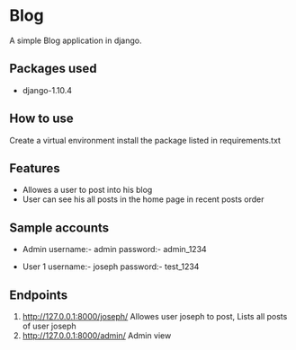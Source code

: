 # Blog
A simple Blog application in django.  

## Packages used  
  * django-1.10.4


## How to use

Create a virtual environment install the package listed in requirements.txt


## Features

* Allowes a user to post into his blog
* User can see his all posts in the home page in recent posts order


## Sample accounts

* Admin
  username:- admin
  password:- admin_1234

* User 1
  username:- joseph
  password:- test_1234
  
 ## Endpoints
 
 1) http://127.0.0.1:8000/joseph/
      Allowes user joseph to post, Lists all posts of user joseph
 2) http://127.0.0.1:8000/admin/
      Admin view



